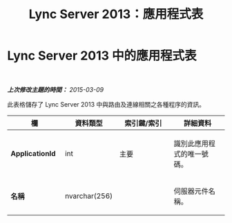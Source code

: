 ﻿---
title: Lync Server 2013：應用程式表
TOCTitle: 應用程式表
ms:assetid: 30938426-e2f9-4735-a7f4-59baf7a7d7e6
ms:mtpsurl: https://technet.microsoft.com/zh-tw/library/Gg425808(v=OCS.15)
ms:contentKeyID: 49290494
ms.date: 08/10/2015
mtps_version: v=OCS.15
ms.translationtype: HT
---

# Lync Server 2013 中的應用程式表

 

_**上次修改主題的時間：** 2015-03-09_

此表格儲存了 Lync Server 2013 中與路由及連線相關之各種程序的資訊。


<table>
<colgroup>
<col style="width: 25%" />
<col style="width: 25%" />
<col style="width: 25%" />
<col style="width: 25%" />
</colgroup>
<thead>
<tr class="header">
<th>欄</th>
<th>資料類型</th>
<th>索引鍵/索引</th>
<th>詳細資料</th>
</tr>
</thead>
<tbody>
<tr class="odd">
<td><p><strong>ApplicationId</strong></p></td>
<td><p>int</p></td>
<td><p>主要</p></td>
<td><p>識別此應用程式的唯一號碼。</p></td>
</tr>
<tr class="even">
<td><p><strong>名稱</strong></p></td>
<td><p>nvarchar(256)</p></td>
<td><p> </p></td>
<td><p>伺服器元件名稱。</p></td>
</tr>
</tbody>
</table>


